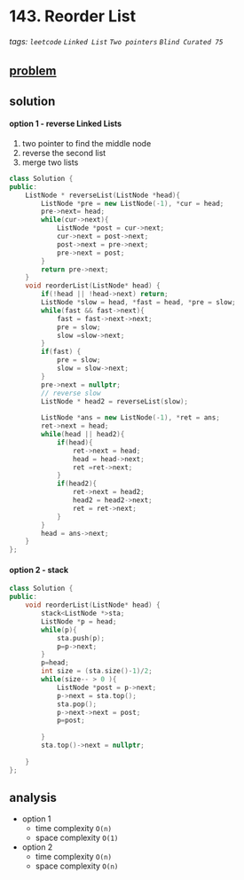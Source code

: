 # 143. Reorder List

###### tags: `leetcode` `Linked List` `Two pointers` `Blind Curated 75`

## [problem](https://leetcode.com/problems/reorder-list/)

## solution 


#### option 1 - reverse Linked Lists
1. two pointer to find the middle node
2. reverse the second list 
3. merge two lists

```c++
class Solution {
public:
    ListNode * reverseList(ListNode *head){
        ListNode *pre = new ListNode(-1), *cur = head;
        pre->next= head;
        while(cur->next){
            ListNode *post = cur->next;
            cur->next = post->next;
            post->next = pre->next;
            pre->next = post;
        }
        return pre->next;
    }
    void reorderList(ListNode* head) {
        if(!head || !head->next) return;
        ListNode *slow = head, *fast = head, *pre = slow;
        while(fast && fast->next){
            fast = fast->next->next;
            pre = slow;
            slow =slow->next;
        }
        if(fast) {
            pre = slow;
            slow = slow->next;
        }
        pre->next = nullptr;
        // reverse slow
        ListNode * head2 = reverseList(slow);
        
        ListNode *ans = new ListNode(-1), *ret = ans;
        ret->next = head;
        while(head || head2){
            if(head){
                ret->next = head;
                head = head->next;
                ret =ret->next;
            }
            if(head2){
                ret->next = head2;
                head2 = head2->next;
                ret = ret->next;
            }
        }
        head = ans->next;
    }
};
```


#### option 2 - stack

```c++
class Solution {
public:
    void reorderList(ListNode* head) {
        stack<ListNode *>sta;
        ListNode *p = head;
        while(p){
            sta.push(p);
            p=p->next;
        }
        p=head;
        int size = (sta.size()-1)/2;
        while(size-- > 0 ){
            ListNode *post = p->next;
            p->next = sta.top();
            sta.pop();
            p->next->next = post;
            p=post;
            
        }
        sta.top()->next = nullptr;
        
    }
};
```
## analysis
- option 1 
    - time complexity `O(n)`
    - space complexity `O(1)`
- option 2
    - time complexity `O(n)`
    - space complexity `O(n)`
